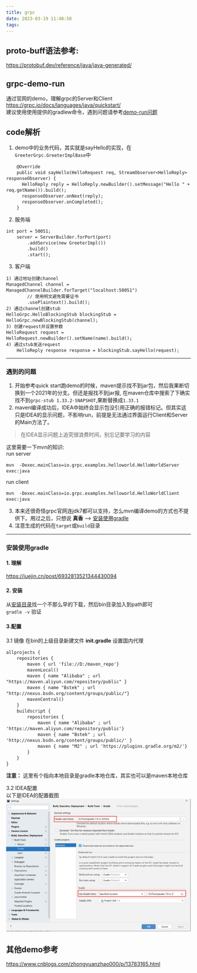 ```yaml
---
title: grpc
date: 2023-03-19 11:48:58
tags:
---
```

## proto-buff语法参考:  
https://protobuf.dev/reference/java/java-generated/


## grpc-demo-run
通过官网的demo，理解grpc的Server和Client
https://grpc.io/docs/languages/java/quickstart/  
建议使用使用提供的gradlew命令，遇到问题请参考[demo-run问题](#遇到的问题)  

## code解析
1. demo中的业务代码，其实就是sayHello的实现，在
`GreeterGrpc.GreeterImplBase`中
```
    @Override
    public void sayHello(HelloRequest req, StreamObserver<HelloReply> responseObserver) {
      HelloReply reply = HelloReply.newBuilder().setMessage("Hello " + req.getName()).build();
      responseObserver.onNext(reply);
      responseObserver.onCompleted();
    }
```

2. 服务端  
```
int port = 50051;
    server = ServerBuilder.forPort(port)
        .addService(new GreeterImpl())
        .build()
        .start();
```

3. 客户端
```
1) 通过地址创建channel
ManagedChannel channel = ManagedChannelBuilder.forTarget("localhost:50051")
        // 使用明文避免需要证书
        .usePlaintext().build();
2) 通过channel创建stub
HelloGrpc.HelloBlockingStub blockingStub = HelloGrpc.newBlockingStub(channel);
3) 创建request并设置参数
HelloRequest request = HelloRequest.newBuilder().setName(name).build();
4) 通过stub发送request
    HelloReply response response = blockingStub.sayHello(request);
```  

---

### 遇到的问题
1. 开始参考quick start跑demo的时候，maven提示找不到jar包，然后我果断切换到一个2021年的分支。但还是报找不到jar报, 在maven仓库中搜索了下确实找不到`grpc-stub 1.33.2-SNAPSHOT`,果断替换成`1.33.1`  
2. maven编译成功后，IDEA中始终会显示包没引用正确的报错标记。但其实这只是IDEA的显示问题，不影响run，前提是无法通过界面运行Client和Server的Main方法了。  
> 在IDEA显示问题上追究很浪费时间，别忘记要学习的内容   

这里需要一下mvn的知识:  
run server
```
mvn  -Dexec.mainClass=io.grpc.examples.helloworld.HelloWorldServer exec:java
```
run client
```
mvn  -Dexec.mainClass=io.grpc.examples.helloworld.HelloWorldClient exec:java
```
3. 本来还很奇怪grpc官网连jdk7都可以支持，怎么mvn编译demo的方式也不提供下。用过之后，只想说 **真香** --> [安装使用gradle](#安装使用gradle)  
4. 注意生成的代码在`target`或`build`目录
---

### 安装使用gradle  

#### 1. 理解
https://juejin.cn/post/6932813521344430094  


#### 2. 安装
从[安装目录](https://services.gradle.org/distributions/)找一个不那么早的下载，然后bin目录加入到path即可  
`gradle -v` 验证

#### 3.配置
3.1 镜像
在bin的上级目录新建文件 **init.gradle** 设置国内代理
```
allprojects {
    repositories {
        maven { url 'file://D:/maven_repo'}
        mavenLocal()
        maven { name "Alibaba" ; url "https://maven.aliyun.com/repository/public" }
        maven { name "Bstek" ; url "http://nexus.bsdn.org/content/groups/public/"}
        mavenCentral()
    }
    buildscript { 
        repositories { 
            maven { name "Alibaba" ; url 'https://maven.aliyun.com/repository/public'}
            maven { name "Bstek" ; url 'http://nexus.bsdn.org/content/groups/public/' }
            maven { name "M2" ; url 'https://plugins.gradle.org/m2/'}
        }
    }
}
```
**注意：** 这里有个指向本地目录是gradle本地仓库，其实也可以是maven本地仓库  

3.2 IDEA配置  
以下是IDEA的配置截图
![](grpc/config.jpg)



## 其他demo参考
https://www.cnblogs.com/zhongyuanzhao000/p/13783165.html

